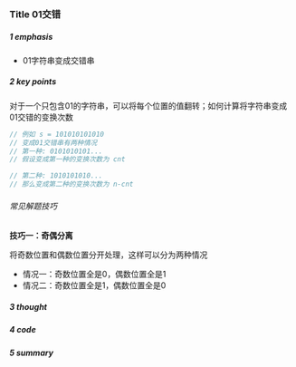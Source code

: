 ### Title 01交错

##### 1 emphasis

- 01字符串变成交错串



##### 2 key points

对于一个只包含01的字符串，可以将每个位置的值翻转；如何计算将字符串变成01交错的变换次数

```cpp
// 例如 s = 101010101010
// 变成01交错串有两种情况
// 第一种: 0101010101...
// 假设变成第一种的变换次数为 cnt

// 第二种: 1010101010...
// 那么变成第二种的变换次数为 n-cnt
```





###### 常见解题技巧

**技巧一：奇偶分离**

将奇数位置和偶数位置分开处理，这样可以分为两种情况

- 情况一：奇数位置全是0，偶数位置全是1
- 情况二：奇数位置全是1，偶数位置全是0



##### 3 thought



##### 4 code



##### 5 summary

